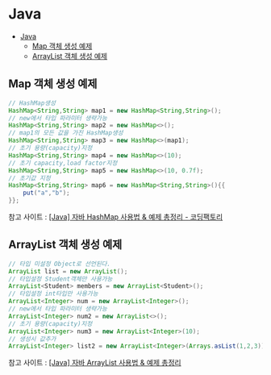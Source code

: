 # Java
- [Java](#java)
  - [Map 객체 생성 예제](#map-객체-생성-예제)
  - [ArrayList 객체 생성 예제](#arraylist-객체-생성-예제)

## Map 객체 생성 예제
```java
// HashMap생성
HashMap<String,String> map1 = new HashMap<String,String>(); 
// new에서 타입 파라미터 생략가능
HashMap<String,String> map2 = new HashMap<>();              
// map1의 모든 값을 가진 HashMap생성
HashMap<String,String> map3 = new HashMap<>(map1);          
// 초기 용량(capacity)지정
HashMap<String,String> map4 = new HashMap<>(10);            
// 초기 capacity,load factor지정
HashMap<String,String> map5 = new HashMap<>(10, 0.7f);      
// 초기값 지정
HashMap<String,String> map6 = new HashMap<String,String>(){{  
    put("a","b");
}};
```

참고 사이트 : [[Java] 자바 HashMap 사용법 & 예제 총정리 - 코딩팩토리](https://coding-factory.tistory.com/556)

## ArrayList 객체 생성 예제
```java
// 타입 미설정 Object로 선언된다.
ArrayList list = new ArrayList();                       
// 타입설정 Student객체만 사용가능
ArrayList<Student> members = new ArrayList<Student>();  
// 타입설정 int타입만 사용가능
ArrayList<Integer> num = new ArrayList<Integer>();      
// new에서 타입 파라미터 생략가능
ArrayList<Integer> num2 = new ArrayList<>();            
// 초기 용량(capacity)지정
ArrayList<Integer> num3 = new ArrayList<Integer>(10);   
// 생성시 값추가
ArrayList<Integer> list2 = new ArrayList<Integer>(Arrays.asList(1,2,3));
```

참고 사이트 : [[Java] 자바 ArrayList 사용법 & 예제 총정리](https://coding-factory.tistory.com/551)